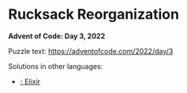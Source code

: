 # Rucksack Reorganization

**Advent of Code: Day 3, 2022**

Puzzle text: https://adventofcode.com/2022/day/3

Solutions in other languages:

- [💧 Elixir](../../../elixir/lib/2022/03_rucksack_reorganization)
